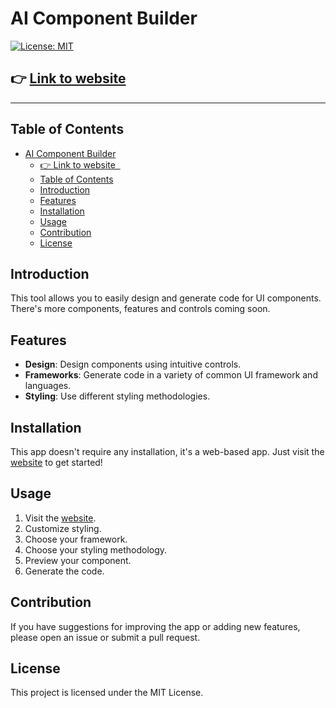# AI Component Builder

[![License: MIT](https://img.shields.io/badge/License-MIT-yellow.svg)](#)

## 👉 [Link to website](#)  

---

## Table of Contents

- [AI Component Builder](#ai-component-builder)
  - [👉 Link to website  ](#-link-to-website-)
  - [Table of Contents](#table-of-contents)
  - [Introduction](#introduction)
  - [Features](#features)
  - [Installation](#installation)
  - [Usage](#usage)
  - [Contribution](#contribution)
  - [License](#license)

## Introduction

This tool allows you to easily design and generate code for UI components. There's more components, features and controls coming soon.

## Features

- **Design**: Design components using intuitive controls.
- **Frameworks**: Generate code in a variety of common UI framework and languages.
- **Styling**: Use different styling methodologies.

## Installation

This app doesn't require any installation, it's a web-based app. Just visit the [website](#) to get started!

## Usage

1. Visit the [website](#).
2. Customize styling.
3. Choose your framework.
4. Choose your styling methodology.
5. Preview your component.
6. Generate the code.

## Contribution

If you have suggestions for improving the app or adding new features, please open an issue or submit a pull request.

## License

This project is licensed under the MIT License.

